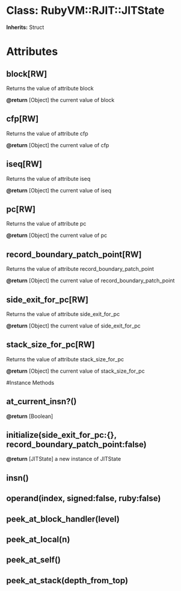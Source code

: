 # Class: RubyVM::RJIT::JITState
**Inherits:** Struct
    



# Attributes
## block[RW] [](#attribute-i-block)
Returns the value of attribute block

**@return** [Object] the current value of block

## cfp[RW] [](#attribute-i-cfp)
Returns the value of attribute cfp

**@return** [Object] the current value of cfp

## iseq[RW] [](#attribute-i-iseq)
Returns the value of attribute iseq

**@return** [Object] the current value of iseq

## pc[RW] [](#attribute-i-pc)
Returns the value of attribute pc

**@return** [Object] the current value of pc

## record_boundary_patch_point[RW] [](#attribute-i-record_boundary_patch_point)
Returns the value of attribute record_boundary_patch_point

**@return** [Object] the current value of record_boundary_patch_point

## side_exit_for_pc[RW] [](#attribute-i-side_exit_for_pc)
Returns the value of attribute side_exit_for_pc

**@return** [Object] the current value of side_exit_for_pc

## stack_size_for_pc[RW] [](#attribute-i-stack_size_for_pc)
Returns the value of attribute stack_size_for_pc

**@return** [Object] the current value of stack_size_for_pc


#Instance Methods
## at_current_insn?() [](#method-i-at_current_insn?)

**@return** [Boolean] 

## initialize(side_exit_for_pc:{}, record_boundary_patch_point:false) [](#method-i-initialize)

**@return** [JITState] a new instance of JITState

## insn() [](#method-i-insn)

## operand(index, signed:false, ruby:false) [](#method-i-operand)

## peek_at_block_handler(level) [](#method-i-peek_at_block_handler)

## peek_at_local(n) [](#method-i-peek_at_local)

## peek_at_self() [](#method-i-peek_at_self)

## peek_at_stack(depth_from_top) [](#method-i-peek_at_stack)


